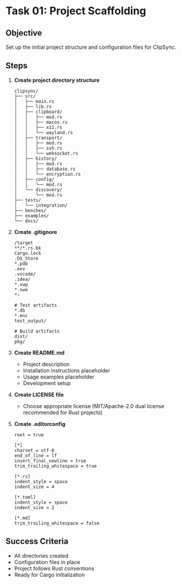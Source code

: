 # Task 01: Project Scaffolding

## Objective
Set up the initial project structure and configuration files for ClipSync.

## Steps

1. **Create project directory structure**
   ```
   clipsync/
   ├── src/
   │   ├── main.rs
   │   ├── lib.rs
   │   ├── clipboard/
   │   │   ├── mod.rs
   │   │   ├── macos.rs
   │   │   ├── x11.rs
   │   │   └── wayland.rs
   │   ├── transport/
   │   │   ├── mod.rs
   │   │   ├── ssh.rs
   │   │   └── websocket.rs
   │   ├── history/
   │   │   ├── mod.rs
   │   │   ├── database.rs
   │   │   └── encryption.rs
   │   ├── config/
   │   │   └── mod.rs
   │   └── discovery/
   │       └── mod.rs
   ├── tests/
   │   └── integration/
   ├── benches/
   ├── examples/
   └── docs/
   ```

2. **Create .gitignore**
   ```
   /target
   **/*.rs.bk
   Cargo.lock
   .DS_Store
   *.pdb
   .env
   .vscode/
   .idea/
   *.swp
   *.swo
   *~
   
   # Test artifacts
   *.db
   *.enc
   test_output/
   
   # Build artifacts
   dist/
   pkg/
   ```

3. **Create README.md**
   - Project description
   - Installation instructions placeholder
   - Usage examples placeholder
   - Development setup

4. **Create LICENSE file**
   - Choose appropriate license (MIT/Apache-2.0 dual license recommended for Rust projects)

5. **Create .editorconfig**
   ```
   root = true
   
   [*]
   charset = utf-8
   end_of_line = lf
   insert_final_newline = true
   trim_trailing_whitespace = true
   
   [*.rs]
   indent_style = space
   indent_size = 4
   
   [*.toml]
   indent_style = space
   indent_size = 2
   
   [*.md]
   trim_trailing_whitespace = false
   ```

## Success Criteria
- All directories created
- Configuration files in place
- Project follows Rust conventions
- Ready for Cargo initialization